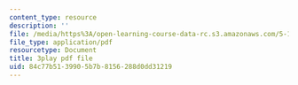 ```yaml
---
content_type: resource
description: ''
file: /media/https%3A/open-learning-course-data-rc.s3.amazonaws.com/5-112-principles-of-chemical-science-fall-2005/84c77b5139905b7b8156288d0dd31219_KUVB9S0QX-I.pdf
file_type: application/pdf
resourcetype: Document
title: 3play pdf file
uid: 84c77b51-3990-5b7b-8156-288d0dd31219
---
```

